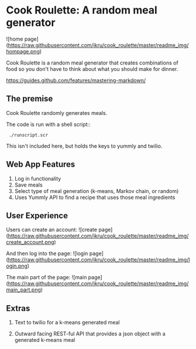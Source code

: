Cook Roulette: A random meal generator
=====================
![home page]
(https://raw.githubusercontent.com/jkru/cook_roulette/master/readme_img/hompage.png)

Cook Roulette is a random meal generator that creates combinations of food so you don't have to think about what you should make for dinner.

https://guides.github.com/features/mastering-markdown/


The premise
-----
Cook Roulette randomly generates meals.

The code is run with a shell script::

     ./runscript.scr

This isn't included here, but holds the keys to yummly and twilio.

Web App Features
----------------------- 
1. Log in functionality
2. Save meals
3. Select type of meal generation (k-means, Markov chain, or random)
4. Uses Yummly API to find a recipe that uses those meal ingredients

User Experience
-----------------------
Users can create an account:
![create page]
(https://raw.githubusercontent.com/jkru/cook_roulette/master/readme_img/create_account.png)

And then log into the page:
![login page]
(https://raw.githubusercontent.com/jkru/cook_roulette/master/readme_img/login.png)

The main part of the page:
![main page]
(https://raw.githubusercontent.com/jkru/cook_roulette/master/readme_img/main_part.png)


Extras
-----------------------
1. Text to twilio for a k-means generated meal

2. Outward facing REST-ful API that provides a json object with a generated k-means meal

